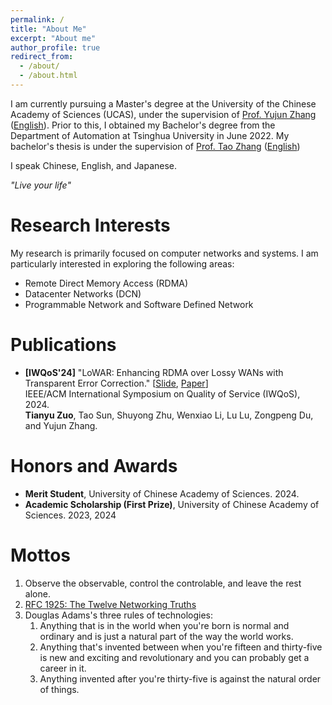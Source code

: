```yaml
---
permalink: /
title: "About Me"
excerpt: "About me"
author_profile: true
redirect_from: 
  - /about/
  - /about.html
---
```


I am currently pursuing a Master's degree at the University of the Chinese Academy of Sciences (UCAS), under the supervision of [Prof. Yujun Zhang](http://www.ict.ac.cn/sourcedb/cn/jssrck/200909/t20090917_2496789.html) ([English](https://www-ict-ac-cn.translate.goog/sourcedb/cn/jssrck/200909/t20090917_2496789.html?_x_tr_sch=http&_x_tr_sl=auto&_x_tr_tl=en&_x_tr_hl=zh-CN)). Prior to this, I obtained my Bachelor's degree from the Department of Automation at Tsinghua University in June 2022. My bachelor's thesis is under the supervision of [Prof. Tao Zhang](https://www.au.tsinghua.edu.cn/info/1081/3196.htm) ([English](https://www-au-tsinghua-edu-cn.translate.goog/info/1081/3196.htm?_x_tr_sl=zh-CN&_x_tr_tl=en&_x_tr_hl=zh-CN))

I speak Chinese, English, and Japanese.

*"Live your life"*

# Research Interests
My research is primarily focused on computer networks and systems. I am particularly interested in exploring the following areas:
- Remote Direct Memory Access (RDMA)
- Datacenter Networks (DCN)
- Programmable Network and Software Defined Network

# Publications
- **[IWQoS'24]** "LoWAR: Enhancing RDMA over Lossy WANs with Transparent Error Correction." [[Slide](/files/IWQoS_LoWAR_Slides.pdf), [Paper](/files/IWQoS_LoWAR.pdf)]  
  IEEE/ACM International Symposium on Quality of Service (IWQoS), 2024.  
  **Tianyu Zuo**, Tao Sun, Shuyong Zhu, Wenxiao Li, Lu Lu, Zongpeng Du, and Yujun Zhang.  

# Honors and Awards
- **Merit Student**, University of Chinese Academy of Sciences. 2024.
- **Academic Scholarship (First Prize)**, University of Chinese Academy of Sciences. 2023, 2024

# Mottos
1. Observe the observable, control the controlable, and leave the rest alone.
2. [RFC 1925: The Twelve Networking Truths](https://www.rfc-editor.org/rfc/rfc1925.txt)
3. Douglas Adams's three rules of technologies:
    1. Anything that is in the world when you're born is normal and ordinary and is just a natural part of the way the world works.
    2. Anything that's invented between when you're fifteen and thirty-five is new and exciting and revolutionary and you can probably get a career in it.
    3. Anything invented after you're thirty-five is against the natural order of things.
